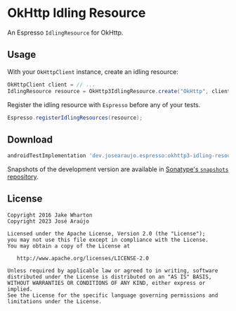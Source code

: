 OkHttp Idling Resource
======================

An Espresso `IdlingResource` for OkHttp.



Usage
-----

With your `OkHttpClient` instance, create an idling resource:
```java
OkHttpClient client = // ...
IdlingResource resource = OkHttp3IdlingResource.create("OkHttp", client);
```

Register the idling resource with `Espresso` before any of your tests.
```java
Espresso.registerIdlingResources(resource);
```



Download
--------

```groovy
androidTestImplementation 'dev.josearaujo.espresso:okhttp3-idling-resource:2.0.0'
```

Snapshots of the development version are available in [Sonatype's `snapshots` repository][snap].



License
-------

    Copyright 2016 Jake Wharton
    Copyright 2023 José Araújo

    Licensed under the Apache License, Version 2.0 (the "License");
    you may not use this file except in compliance with the License.
    You may obtain a copy of the License at

       http://www.apache.org/licenses/LICENSE-2.0

    Unless required by applicable law or agreed to in writing, software
    distributed under the License is distributed on an "AS IS" BASIS,
    WITHOUT WARRANTIES OR CONDITIONS OF ANY KIND, either express or implied.
    See the License for the specific language governing permissions and
    limitations under the License.





 [snap]: https://oss.sonatype.org/content/repositories/snapshots/
